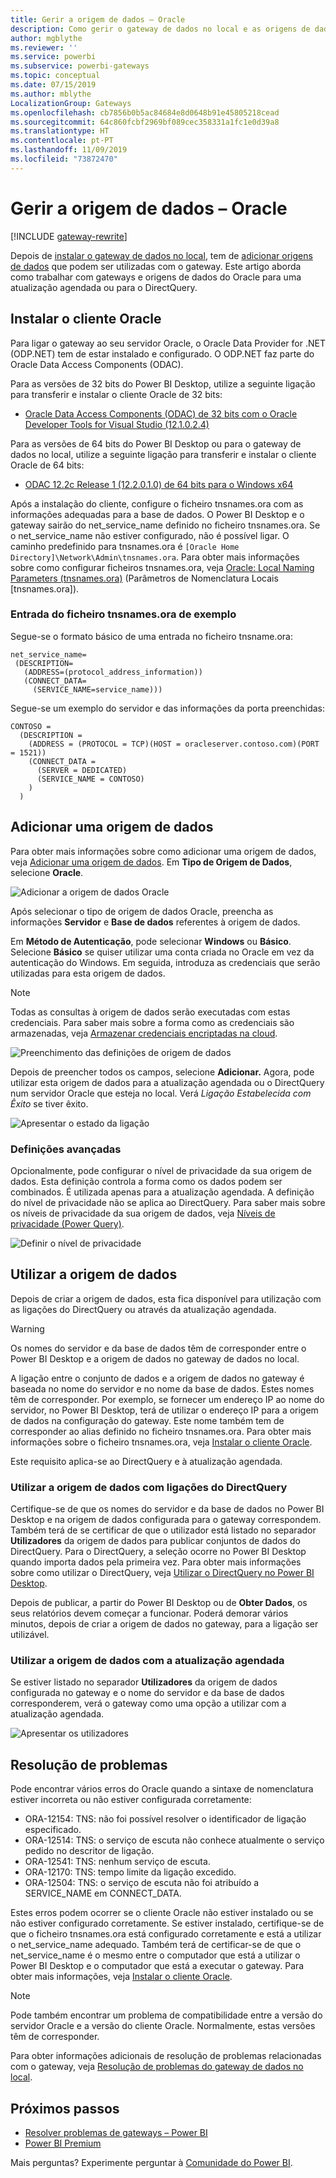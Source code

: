 ```yaml
---
title: Gerir a origem de dados – Oracle
description: Como gerir o gateway de dados no local e as origens de dados que pertencem a esse gateway.
author: mgblythe
ms.reviewer: ''
ms.service: powerbi
ms.subservice: powerbi-gateways
ms.topic: conceptual
ms.date: 07/15/2019
ms.author: mblythe
LocalizationGroup: Gateways
ms.openlocfilehash: cb7856b0b5ac84684e8d0648b91e45805218cead
ms.sourcegitcommit: 64c860fcbf2969bf089cec358331a1fc1e0d39a8
ms.translationtype: HT
ms.contentlocale: pt-PT
ms.lasthandoff: 11/09/2019
ms.locfileid: "73872470"
---
```

# <a name="manage-your-data-source---oracle"></a>Gerir a origem de dados – Oracle

[!INCLUDE [gateway-rewrite](includes/gateway-rewrite.md)]

Depois de [instalar o gateway de dados no local](/data-integration/gateway/service-gateway-install), tem de [adicionar origens de dados](service-gateway-data-sources.md#add-a-data-source) que podem ser utilizadas com o gateway. Este artigo aborda como trabalhar com gateways e origens de dados do Oracle para uma atualização agendada ou para o DirectQuery.

## <a name="install-the-oracle-client"></a>Instalar o cliente Oracle

Para ligar o gateway ao seu servidor Oracle, o Oracle Data Provider for .NET (ODP.NET) tem de estar instalado e configurado. O ODP.NET faz parte do Oracle Data Access Components (ODAC).

Para as versões de 32 bits do Power BI Desktop, utilize a seguinte ligação para transferir e instalar o cliente Oracle de 32 bits:

* [Oracle Data Access Components (ODAC) de 32 bits com o Oracle Developer Tools for Visual Studio (12.1.0.2.4)](https://www.oracle.com/technetwork/topics/dotnet/utilsoft-086879.html)

Para as versões de 64 bits do Power BI Desktop ou para o gateway de dados no local, utilize a seguinte ligação para transferir e instalar o cliente Oracle de 64 bits:

* [ODAC 12.2c Release 1 (12.2.0.1.0) de 64 bits para o Windows x64](https://www.oracle.com/technetwork/database/windows/downloads/index-090165.html)

Após a instalação do cliente, configure o ficheiro tnsnames.ora com as informações adequadas para a base de dados. O Power BI Desktop e o gateway sairão do net_service_name definido no ficheiro tnsnames.ora. Se o net_service_name não estiver configurado, não é possível ligar. O caminho predefinido para tnsnames.ora é `[Oracle Home Directory]\Network\Admin\tnsnames.ora`. Para obter mais informações sobre como configurar ficheiros tnsnames.ora, veja [Oracle: Local Naming Parameters (tnsnames.ora)](https://docs.oracle.com/cd/B28359_01/network.111/b28317/tnsnames.htm) (Parâmetros de Nomenclatura Locais [tnsnames.ora]).

### <a name="example-tnsnamesora-file-entry"></a>Entrada do ficheiro tnsnames.ora de exemplo

Segue-se o formato básico de uma entrada no ficheiro tnsname.ora:

```
net_service_name=
 (DESCRIPTION=
   (ADDRESS=(protocol_address_information))
   (CONNECT_DATA=
     (SERVICE_NAME=service_name)))
```

Segue-se um exemplo do servidor e das informações da porta preenchidas:

```
CONTOSO =
  (DESCRIPTION =
    (ADDRESS = (PROTOCOL = TCP)(HOST = oracleserver.contoso.com)(PORT = 1521))
    (CONNECT_DATA =
      (SERVER = DEDICATED)
      (SERVICE_NAME = CONTOSO)
    )
  )
```

## <a name="add-a-data-source"></a>Adicionar uma origem de dados

Para obter mais informações sobre como adicionar uma origem de dados, veja [Adicionar uma origem de dados](service-gateway-data-sources.md#add-a-data-source). Em **Tipo de Origem de Dados**, selecione **Oracle**.

![Adicionar a origem de dados Oracle](media/service-gateway-onprem-manage-oracle/data-source-oracle.png)

Após selecionar o tipo de origem de dados Oracle, preencha as informações **Servidor** e **Base de dados** referentes à origem de dados. 

Em **Método de Autenticação**, pode selecionar **Windows** ou **Básico**. Selecione **Básico** se quiser utilizar uma conta criada no Oracle em vez da autenticação do Windows. Em seguida, introduza as credenciais que serão utilizadas para esta origem de dados.

> [!NOTE]
> Todas as consultas à origem de dados serão executadas com estas credenciais. Para saber mais sobre a forma como as credenciais são armazenadas, veja [Armazenar credenciais encriptadas na cloud](service-gateway-data-sources.md#store-encrypted-credentials-in-the-cloud).

![Preenchimento das definições de origem de dados](media/service-gateway-onprem-manage-oracle/data-source-oracle2.png)

Depois de preencher todos os campos, selecione **Adicionar.** Agora, pode utilizar esta origem de dados para a atualização agendada ou o DirectQuery num servidor Oracle que esteja no local. Verá *Ligação Estabelecida com Êxito* se tiver êxito.

![Apresentar o estado da ligação](media/service-gateway-onprem-manage-oracle/datasourcesettings4.png)

### <a name="advanced-settings"></a>Definições avançadas

Opcionalmente, pode configurar o nível de privacidade da sua origem de dados. Esta definição controla a forma como os dados podem ser combinados. É utilizada apenas para a atualização agendada. A definição do nível de privacidade não se aplica ao DirectQuery. Para saber mais sobre os níveis de privacidade da sua origem de dados, veja [Níveis de privacidade (Power Query)](https://support.office.com/article/Privacy-levels-Power-Query-CC3EDE4D-359E-4B28-BC72-9BEE7900B540).

![Definir o nível de privacidade](media/service-gateway-onprem-manage-oracle/datasourcesettings9.png)

## <a name="use-the-data-source"></a>Utilizar a origem de dados

Depois de criar a origem de dados, esta fica disponível para utilização com as ligações do DirectQuery ou através da atualização agendada.

> [!WARNING]
> Os nomes do servidor e da base de dados têm de corresponder entre o Power BI Desktop e a origem de dados no gateway de dados no local.

A ligação entre o conjunto de dados e a origem de dados no gateway é baseada no nome do servidor e no nome da base de dados. Estes nomes têm de corresponder. Por exemplo, se fornecer um endereço IP ao nome do servidor, no Power BI Desktop, terá de utilizar o endereço IP para a origem de dados na configuração do gateway. Este nome também tem de corresponder ao alias definido no ficheiro tnsnames.ora. Para obter mais informações sobre o ficheiro tnsnames.ora, veja [Instalar o cliente Oracle](#install-the-oracle-client).

Este requisito aplica-se ao DirectQuery e à atualização agendada.

### <a name="use-the-data-source-with-directquery-connections"></a>Utilizar a origem de dados com ligações do DirectQuery

Certifique-se de que os nomes do servidor e da base de dados no Power BI Desktop e na origem de dados configurada para o gateway correspondem. Também terá de se certificar de que o utilizador está listado no separador **Utilizadores** da origem de dados para publicar conjuntos de dados do DirectQuery. Para o DirectQuery, a seleção ocorre no Power BI Desktop quando importa dados pela primeira vez. Para obter mais informações sobre como utilizar o DirectQuery, veja [Utilizar o DirectQuery no Power BI Desktop](desktop-use-directquery.md).

Depois de publicar, a partir do Power BI Desktop ou de **Obter Dados**, os seus relatórios devem começar a funcionar. Poderá demorar vários minutos, depois de criar a origem de dados no gateway, para a ligação ser utilizável.

### <a name="use-the-data-source-with-scheduled-refresh"></a>Utilizar a origem de dados com a atualização agendada

Se estiver listado no separador **Utilizadores** da origem de dados configurada no gateway e o nome do servidor e da base de dados corresponderem, verá o gateway como uma opção a utilizar com a atualização agendada.

![Apresentar os utilizadores](media/service-gateway-onprem-manage-oracle/powerbi-gateway-enterprise-schedule-refresh.png)

## <a name="troubleshooting"></a>Resolução de problemas

Pode encontrar vários erros do Oracle quando a sintaxe de nomenclatura estiver incorreta ou não estiver configurada corretamente:

* ORA-12154: TNS: não foi possível resolver o identificador de ligação especificado.
* ORA-12514: TNS: o serviço de escuta não conhece atualmente o serviço pedido no descritor de ligação.
* ORA-12541: TNS: nenhum serviço de escuta.
* ORA-12170: TNS: tempo limite da ligação excedido.
* ORA-12504: TNS: o serviço de escuta não foi atribuído a SERVICE_NAME em CONNECT_DATA.

Estes erros podem ocorrer se o cliente Oracle não estiver instalado ou se não estiver configurado corretamente. Se estiver instalado, certifique-se de que o ficheiro tnsnames.ora está configurado corretamente e está a utilizar o net_service_name adequado. Também terá de certificar-se de que o net_service_name é o mesmo entre o computador que está a utilizar o Power BI Desktop e o computador que está a executar o gateway. Para obter mais informações, veja [Instalar o cliente Oracle](#install-the-oracle-client).

> [!NOTE]
> Pode também encontrar um problema de compatibilidade entre a versão do servidor Oracle e a versão do cliente Oracle. Normalmente, estas versões têm de corresponder.

Para obter informações adicionais de resolução de problemas relacionadas com o gateway, veja [Resolução de problemas do gateway de dados no local](/data-integration/gateway/service-gateway-tshoot).

## <a name="next-steps"></a>Próximos passos

* [Resolver problemas de gateways – Power BI](service-gateway-onprem-tshoot.md)
* [Power BI Premium](service-premium.md)

Mais perguntas? Experimente perguntar à [Comunidade do Power BI](https://community.powerbi.com/).

